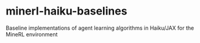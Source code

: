 # minerl-haiku-baselines
Baseline implementations of agent learning algorithms in Haiku/JAX for the MineRL environment
